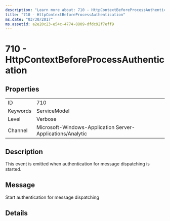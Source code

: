 ```yaml
---
description: "Learn more about: 710 - HttpContextBeforeProcessAuthentication"
title: "710 - HttpContextBeforeProcessAuthentication"
ms.date: "03/30/2017"
ms.assetid: a2e20c23-e54c-4774-8809-dfdc92f7eff9
---
```

# 710 - HttpContextBeforeProcessAuthentication

## Properties  
  
|||  
|-|-|  
|ID|710|  
|Keywords|ServiceModel|  
|Level|Verbose|  
|Channel|Microsoft-Windows-Application Server-Applications/Analytic|  
  
## Description  

 This event is emitted when authentication for message dispatching is started.  
  
## Message  

 Start authentication for message dispatching  
  
## Details
